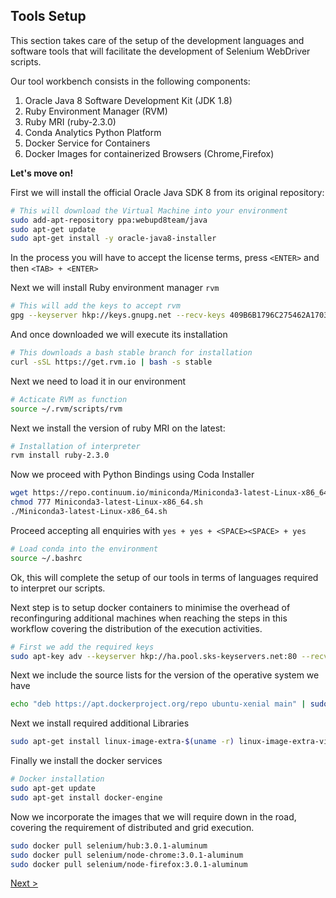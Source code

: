 ## Tools Setup

This section takes care of the setup of the development languages and software tools that will facilitate the development of Selenium WebDriver scripts.

Our tool workbench consists in the following components:

1. Oracle Java 8 Software Development Kit (JDK 1.8)
2. Ruby Environment Manager (RVM)
3. Ruby MRI (ruby-2.3.0)
4. Conda Analytics Python Platform
5. Docker Service for Containers
6. Docker Images for containerized Browsers (Chrome,Firefox)


__Let's move on!__

First we will install the official Oracle Java SDK 8 from its original repository:
```sh
# This will download the Virtual Machine into your environment
sudo add-apt-repository ppa:webupd8team/java
sudo apt-get update
sudo apt-get install -y oracle-java8-installer
```

In the process you will have to accept the license terms, press `<ENTER>` and then `<TAB> + <ENTER>`

Next we will install Ruby environment manager `rvm`
```sh
# This will add the keys to accept rvm
gpg --keyserver hkp://keys.gnupg.net --recv-keys 409B6B1796C275462A1703113804BB82D39DC0E3
```

And once downloaded we will execute its installation
```sh
# This downloads a bash stable branch for installation
curl -sSL https://get.rvm.io | bash -s stable
```

Next we need to load it in our environment
```sh
# Acticate RVM as function
source ~/.rvm/scripts/rvm
```

Next we install the version of ruby MRI on the latest:
```sh
# Installation of interpreter
rvm install ruby-2.3.0
```

Now we proceed with Python Bindings using Coda Installer
```sh
wget https://repo.continuum.io/miniconda/Miniconda3-latest-Linux-x86_64.sh
chmod 777 Miniconda3-latest-Linux-x86_64.sh
./Miniconda3-latest-Linux-x86_64.sh
```

Proceed accepting all enquiries with `yes + yes + <SPACE><SPACE> + yes`
```sh
# Load conda into the environment
source ~/.bashrc
```

Ok, this will complete the setup of our tools in terms of languages required to interpret our scripts.

Next step is to setup docker containers to minimise the overhead of reconfinguring additional machines when reaching the steps in this workflow covering the distribution of the execution activities.

```sh
# First we add the required keys
sudo apt-key adv --keyserver hkp://ha.pool.sks-keyservers.net:80 --recv-keys 58118E89F3A912897C070ADBF76221572C52609D
```
Next we include the source lists for the version of the operative system we have
```sh
echo "deb https://apt.dockerproject.org/repo ubuntu-xenial main" | sudo tee /etc/apt/sources.list.d/docker.list
```

Next we install required additional Libraries
```sh
sudo apt-get install linux-image-extra-$(uname -r) linux-image-extra-virtual
```

Finally we install the docker services
```sh
# Docker installation
sudo apt-get update
sudo apt-get install docker-engine
```

Now we incorporate the images that we will require down in the road, covering the requirement of distributed and grid execution.
```sh
sudo docker pull selenium/hub:3.0.1-aluminum
sudo docker pull selenium/node-chrome:3.0.1-aluminum
sudo docker pull selenium/node-firefox:3.0.1-aluminum
```

[Next >](http://github.com/canimus/iovio-tech1/tree/master/L03_repository_setup)
